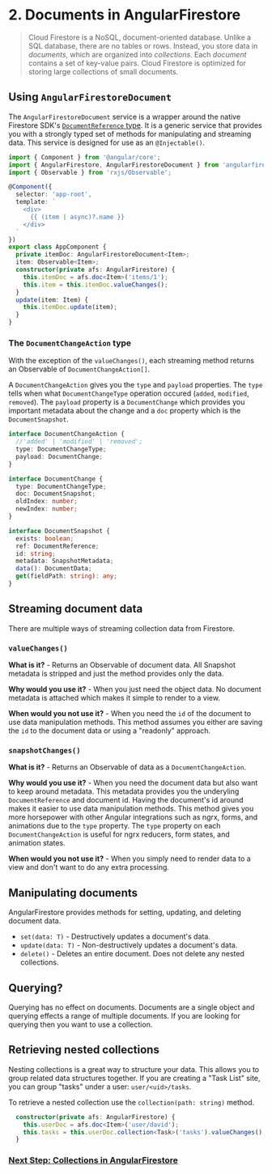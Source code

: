 # 2. Documents in AngularFirestore

> Cloud Firestore is a NoSQL, document-oriented database. Unlike a SQL database, there are no tables or rows. Instead, you store data in *documents*, which are organized into *collections*.
Each *document* contains a set of key-value pairs. Cloud Firestore is optimized for storing large collections of small documents.

## Using `AngularFirestoreDocument`

The `AngularFirestoreDocument` service is a wrapper around the native Firestore SDK's [`DocumentReference` type](https://firebase.google.com/docs/reference/js/firebase.firestore.DocumentReference). It is a generic service that provides you with a strongly typed set of methods for manipulating and streaming data. This service is designed for use as an `@Injectable()`.

```ts
import { Component } from '@angular/core';
import { AngularFirestore, AngularFirestoreDocument } from 'angularfire2/firestore';
import { Observable } from 'rxjs/Observable';

@Component({
  selector: 'app-root',
  template: `
    <div>
      {{ (item | async)?.name }}
    </div>
  `
})
export class AppComponent {
  private itemDoc: AngularFirestoreDocument<Item>;
  item: Observable<Item>;
  constructor(private afs: AngularFirestore) {
    this.itemDoc = afs.doc<Item>('items/1');
    this.item = this.itemDoc.valueChanges();
  }
  update(item: Item) {
    this.itemDoc.update(item);
  }
}
```

### The `DocumentChangeAction` type

With the exception of the `valueChanges()`, each streaming method returns an Observable of `DocumentChangeAction[]`.

A `DocumentChangeAction` gives you the `type` and `payload` properties. The `type` tells when what `DocumentChangeType` operation occured (`added`, `modified`, `removed`). The `payload` property is a `DocumentChange` which provides you important metadata about the change and a `doc` property which is the `DocumentSnapshot`.

```ts
interface DocumentChangeAction {
  //'added' | 'modified' | 'removed';
  type: DocumentChangeType;
  payload: DocumentChange;
}

interface DocumentChange {
  type: DocumentChangeType;
  doc: DocumentSnapshot;
  oldIndex: number;
  newIndex: number;
}

interface DocumentSnapshot {
  exists: boolean;
  ref: DocumentReference;
  id: string;
  metadata: SnapshotMetadata;
  data(): DocumentData;
  get(fieldPath: string): any;
}
```

## Streaming document data

There are multiple ways of streaming collection data from Firestore.

### `valueChanges()`
**What is it?** - Returns an Observable of document data. All Snapshot metadata is stripped and just the method provides only the data.

**Why would you use it?** - When you just need the object data. No document metadata is attached which makes it simple to render to a view.

**When would you not use it?** - When you need the `id` of the document to use data manipulation methods. This method assumes you either are saving the `id` to the document data or using a "readonly" approach.

### `snapshotChanges()`
**What is it?** - Returns an Observable of data as a `DocumentChangeAction`. 

**Why would you use it?** - When you need the document data but also want to keep around metadata. This metadata provides you the underyling `DocumentReference` and document id. Having the document's id around makes it easier to use data manipulation methods. This method gives you more horsepower with other Angular integrations such as ngrx, forms, and animations due to the `type` property. The `type` property on each `DocumentChangeAction` is useful for ngrx reducers, form states, and animation states.

**When would you not use it?** - When you simply need to render data to a view and don't want to do any extra processing.

## Manipulating documents

AngularFirestore provides methods for setting, updating, and deleting document data.

- `set(data: T)` - Destructively updates a document's data.
- `update(data: T)` - Non-destructively updates a document's data.
- `delete()` - Deletes an entire document. Does not delete any nested collections.

## Querying?

Querying has no effect on documents. Documents are a single object and querying effects a range of multiple documents. If you are looking for querying then you want to use a collection.

## Retrieving nested collections

Nesting collections is a great way to structure your data. This allows you to group related data structures together. If you are creating a "Task List" site, you can group "tasks" under a user: `user/<uid>/tasks`. 

To retrieve a nested collection use the `collection(path: string)` method.

```ts
  constructor(private afs: AngularFirestore) {
    this.userDoc = afs.doc<Item>('user/david');
    this.tasks = this.userDoc.collection<Task>('tasks').valueChanges();
  }
```

### [Next Step: Collections in AngularFirestore](collections.md)
